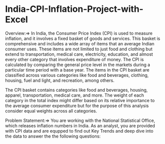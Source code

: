 # India-CPI-Inflation-Project-with-Excel

Overview:=> In India, the Consumer Price Index (CPI) is used to measure inflation, and it involves a fixed basket of goods and services. 
This basket is comprehensive and includes a wide array of items that an average Indian consumer uses. These items are not limited to just food and 
clothing but extend to transportation, medical care, electricity, education, and almost every other category that involves expenditure of money. 
The CPI is calculated by comparing the general price level in the markets during a particular time period with a base year. 
The items in the CPI basket are classified across various categories like food and beverages, clothing, housing, fuel and light, and recreation, 
among others.

The CPI basket contains categories like food and beverages, housing, apparel, transportation, medical care, and more. The weight of each category 
in the total index might differ based on its relative importance to the average consumer expenditure but for the purpose of this analysis 
consider equal weights across all categories.

Problem Statement:=> You are working with the National Statistical Office, which releases inflation numbers in India. As an analyst, you are 
provided with CPI data and are equpped to find out Key Trends and deep dive into the data to answer the the following questions:
